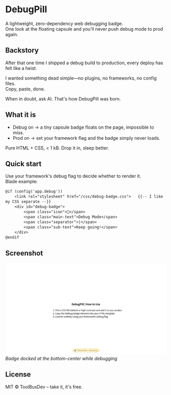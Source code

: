 # DebugPill

A lightweight, zero-dependency web debugging badge.  
One look at the floating capsule and you'll never push debug mode to prod again.

## Backstory  
After that one time I shipped a debug build to production, every deploy has felt like a heist.  

I wanted something dead simple—no plugins, no frameworks, no config files.  
Copy, paste, done.  

When in doubt, ask AI. That's how DebugPill was born.

## What it is  
- Debug on → a tiny capsule badge floats on the page, impossible to miss.  
- Prod on → set your framework flag and the badge simply never loads.  

Pure HTML + CSS, < 1 kB. Drop it in, sleep better.

## Quick start  
Use your framework's debug flag to decide whether to render it.  
Blade example:

```blade
@if (config('app.debug'))
    <link rel="stylesheet" href="/css/debug-badge.css">   {{-- I like my CSS separate --}}
    <div id="debug-badge">
        <span class="icon">🧙</span>
        <span class="main-text">Debug Mode</span>
        <span class="separator">|</span>
        <span class="sub-text">Keep going!</span>
    </div>
@endif
```

## Screenshot  
![DebugPill in action](https://github.com/ToolBusDev/DebugPill/blob/main/img/screenshot.png)
*Badge docked at the bottom-center while debugging*


## License
MIT © ToolBusDev – take it, it's free.
